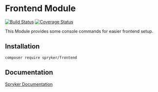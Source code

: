 # Frontend Module
[![Build Status](https://travis-ci.org/spryker/Frontend.svg)](https://travis-ci.org/spryker/Frontend)
[![Coverage Status](https://coveralls.io/repos/github/spryker/Frontend/badge.svg)](https://coveralls.io/github/spryker/Frontend)

This Module provides some console commands for easier frontend setup.

## Installation

```
composer require spryker/frontend
```

## Documentation

[Spryker Documentation](https://academy.spryker.com/developing_with_spryker/module_guide/modules.html)

